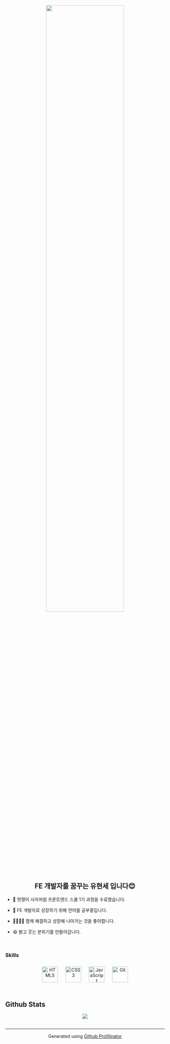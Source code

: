 <div align="center">
<img src="https://rishavanand.github.io/static/images/greetings.gif" align="center" style="width: 70%" />
</div>  


## <div align="center">FE 개발자를 꿈꾸는 유현세 입니다😊</div>  
- 🌱 멋쟁이 사자처럼 프론트엔드 스쿨 1기 과정을 수료했습니다.  
  

- 📖 FE 개발자로 성장하기 위해 언어를 공부중입니다.  
  

- 👨‍👩‍👧‍👦 함께 해결하고 성장해 나아가는 것을 좋아합니다.  
  

- 😆 밝고 웃는 분위기를 만들어갑니다.
  

<br/>  



### Skills  
<div align="center">  
<img style="margin: 10px" src="https://profilinator.rishav.dev/skills-assets/html5-original-wordmark.svg" alt="HTML5" height="50" />  
<img style="margin: 10px" src="https://profilinator.rishav.dev/skills-assets/css3-original-wordmark.svg" alt="CSS3" height="50" />  
<img style="margin: 10px" src="https://profilinator.rishav.dev/skills-assets/javascript-original.svg" alt="JavaScript" height="50" />  
<img style="margin: 10px" src="https://profilinator.rishav.dev/skills-assets/git-scm-icon.svg" alt="Git" height="50" />  
</div>  

<br/>  


## Github Stats  
<div align="center"><img src="https://github-readme-stats.vercel.app/api?username=rishavanand&show_icons=true&count_private=true&hide_border=true" align="center" /></div>
<br />

----
<div align="center">Generated using <a href="https://profilinator.rishav.dev/" target="_blank">Github Profilinator</a></div>
